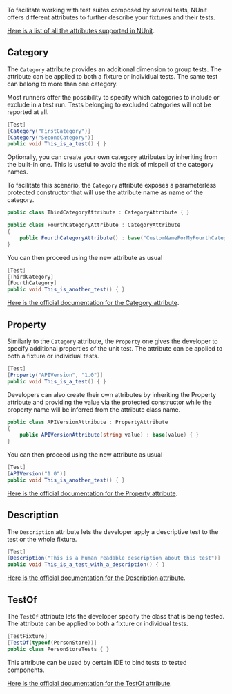 To facilitate working with test suites composed by several tests, NUnit offers different attributes to further describe your fixtures and their tests.

[Here is a list of all the attributes supported in NUnit](https://docs.nunit.org/articles/nunit/writing-tests/attributes.html).

## Category
The `Category` attribute provides an additional dimension to group tests. The attribute can be applied to both a fixture or individual tests. The same test can belong to more than one category.

Most runners offer the possibility to specify which categories to include or exclude in a test run. Tests belonging to excluded categories will not be reported at all.
```csharp
[Test]
[Category("FirstCategory")]
[Category("SecondCategory")]
public void This_is_a_test() { }
```

Optionally, you can create your own category attributes by inheriting from the built-in one. This is useful to avoid the risk of mispell of the category names.

To facilitate this scenario, the `Category` attribute exposes a parameterless protected constructor that will use the attribute name as name of the category.

```csharp
public class ThirdCategoryAttribute : CategoryAttribute { }

public class FourthCategoryAttribute : CategoryAttribute 
{
	public FourthCategoryAttribute() : base("CustomNameForMyFourthCategory") { }	
}
```
You can then proceed using the new attribute as usual

```csharp
[Test]
[ThirdCategory]
[FourthCategory]
public void This_is_another_test() { }
```

[Here is the official documentation for the Category attribute](https://docs.nunit.org/articles/nunit/writing-tests/attributes/category.html).

## Property
Similarly to the `Category` attribute, the `Property` one gives the developer to specify additional properties of the unit test. The attribute can be applied to both a fixture or individual tests.

```csharp
[Test]
[Property("APIVersion", "1.0")]
public void This_is_a_test() { }
```

Developers can also create their own attributes by inheriting the Property attribute and providing the value via the protected constructor while the property name will be inferred from the attribute class name.

```csharp
public class APIVersionAttribute : PropertyAttribute
{
	public APIVersionAttribute(string value) : base(value) { }
}
```
You can then proceed using the new attribute as usual

```csharp
[Test]
[APIVersion("1.0")]
public void This_is_another_test() { }
```

[Here is the official documentation for the Property attribute](https://docs.nunit.org/articles/nunit/writing-tests/attributes/property.html).

## Description
The `Description` attribute lets the developer apply a descriptive test to the test or the whole fixture.
```csharp
[Test]
[Description("This is a human readable description about this test")]
public void This_is_a_test_with_a_description() { }
```

[Here is the official documentation for the Description attribute](https://docs.nunit.org/articles/nunit/writing-tests/attributes/description.html).

## TestOf
The `TestOf` attribute lets the developer specify the class that is being tested. The attribute can be applied to both a fixture or individual tests.
```csharp
[TestFixture]
[TestOf(typeof(PersonStore))]
public class PersonStoreTests { }
```
This attribute can be used by certain IDE to bind tests to tested components.

[Here is the official documentation for the TestOf attribute](https://docs.nunit.org/articles/nunit/writing-tests/attributes/testof.html).